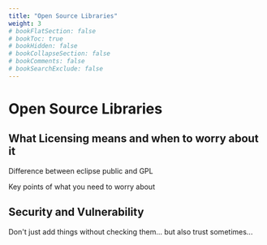 ```yaml
---
title: "Open Source Libraries"
weight: 3
# bookFlatSection: false
# bookToc: true
# bookHidden: false
# bookCollapseSection: false
# bookComments: false
# bookSearchExclude: false
---
```

# Open Source Libraries

## What Licensing means and when to worry about it
Difference between eclipse public and GPL

Key points of what you need to worry about 

## Security and Vulnerability
Don't just add things without checking them... but also trust sometimes...

